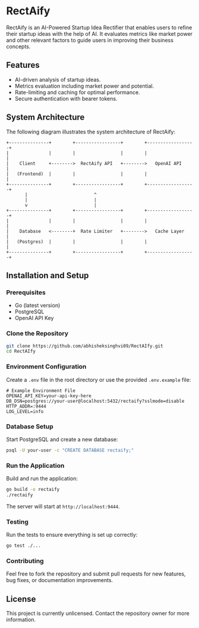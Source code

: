 # RectAify

RectAify is an AI-Powered Startup Idea Rectifier that enables users to refine their startup ideas with the help of AI. It evaluates metrics like market power and other relevant factors to guide users in improving their business concepts.

## Features

- AI-driven analysis of startup ideas.
- Metrics evaluation including market power and potential.
- Rate-limiting and caching for optimal performance.
- Secure authentication with bearer tokens.

## System Architecture

The following diagram illustrates the system architecture of RectAify:

```plaintext
+---------------+        +-----------------+        +------------------+
|               |        |                 |        |                  |
|    Client     +-------->  RectAify API   +-------->   OpenAI API     |
|   (Frontend)  |        |                 |        |                  |
+---------------+        +-----------------+        +------------------+
       |                         ^
       |                         |
       v                         |
+---------------+        +-----------------+        +------------------+
|               |        |                 |        |                  |
|    Database   <--------+  Rate Limiter   +-------->   Cache Layer    |
|   (Postgres)  |        |                 |        |                  |
+---------------+        +-----------------+        +------------------+
```

## Installation and Setup

### Prerequisites

- Go (latest version)
- PostgreSQL
- OpenAI API Key

### Clone the Repository

```bash
git clone https://github.com/abhisheksinghvi09/RectAIfy.git
cd RectAIfy
```

### Environment Configuration

Create a `.env` file in the root directory or use the provided `.env.example` file:

```dotenv
# Example Environment File
OPENAI_API_KEY=your-api-key-here
DB_DSN=postgres://your-user@localhost:5432/rectaify?sslmode=disable
HTTP_ADDR=:9444
LOG_LEVEL=info
```

### Database Setup

Start PostgreSQL and create a new database:

```bash
psql -U your-user -c "CREATE DATABASE rectaify;"
```

### Run the Application

Build and run the application:

```bash
go build -o rectaify
./rectaify
```

The server will start at `http://localhost:9444`.

### Testing

Run the tests to ensure everything is set up correctly:

```bash
go test ./...
```

### Contributing

Feel free to fork the repository and submit pull requests for new features, bug fixes, or documentation improvements.

## License

This project is currently unlicensed. Contact the repository owner for more information.
